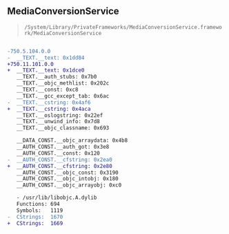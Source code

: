 ## MediaConversionService

> `/System/Library/PrivateFrameworks/MediaConversionService.framework/MediaConversionService`

```diff

-750.5.104.0.0
-  __TEXT.__text: 0x1dd84
+750.11.101.0.0
+  __TEXT.__text: 0x1dce0
   __TEXT.__auth_stubs: 0x7b0
   __TEXT.__objc_methlist: 0x202c
   __TEXT.__const: 0xc8
   __TEXT.__gcc_except_tab: 0x6ac
-  __TEXT.__cstring: 0x4af6
+  __TEXT.__cstring: 0x4aca
   __TEXT.__oslogstring: 0x22ef
   __TEXT.__unwind_info: 0x7d8
   __TEXT.__objc_classname: 0x693

   __DATA_CONST.__objc_arraydata: 0x4b8
   __AUTH_CONST.__auth_got: 0x3e8
   __AUTH_CONST.__const: 0x120
-  __AUTH_CONST.__cfstring: 0x2ea0
+  __AUTH_CONST.__cfstring: 0x2e80
   __AUTH_CONST.__objc_const: 0x3190
   __AUTH_CONST.__objc_intobj: 0x180
   __AUTH_CONST.__objc_arrayobj: 0xc0

   - /usr/lib/libobjc.A.dylib
   Functions: 694
   Symbols:   1119
-  CStrings:  1670
+  CStrings:  1669
 

```
